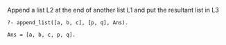  Append a list L2 at the end of another list L1 and put the resultant list in L3

 ```
 ?- append_list([a, b, c], [p, q], Ans).

Ans = [a, b, c, p, q].
 ```